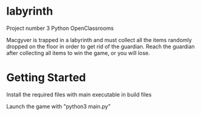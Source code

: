 # labyrinth
Project number 3 Python OpenClassrooms

Macgyver is trapped in a labyrinth and must collect all the items randomly dropped on the floor in order to get rid of the guardian. Reach the guardian after collecting all items to win the game, or you will lose.


# Getting Started

Install the required files with main executable in build files

Launch the game with "python3 main.py"

